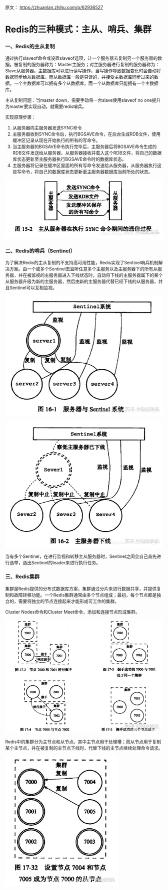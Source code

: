 原文： https://zhuanlan.zhihu.com/p/62936527

# Redis的三种模式：主从、哨兵、集群

### 一、Redis的主从复制

通过执行slaveof命令或设置slaveof选项，让一个服务器去复制另一个服务器的数据。被复制的服务器称为：Master主服务；对主服务器进行复制的服务器称为：Slave从服务器。主数据库可以进行读写操作，当写操作导致数据变化时会自动将数据同步给从数据库。而从数据库一般是只读的，并接受主数据库同步过来的数据。一个主数据库可以拥有多个从数据库，而一个从数据库只能拥有一个主数据库。

主从复制问题：当master down，需要手动将一台slave使用slaveof no one提升为master要实现自动，就需要redis哨兵。

实现原理步骤：

1. 从服务器向主服务器发送SYNC命令
2. 主服务器收到SYNC命令后，执行BGSAVE命令，在后台生成RDB文件，使用缓冲区记录从现在开始执行的所有的写命令。
3. 当主服务器的BGSAVE命令执行完毕后，主服务器后将BGSAVE命令生成的RDB文件发送给从服务器，从服务器接收并载入这个RDB文件，将自己的数据库状态更新至主服务器执行BGSAVE命令时的数据库状态。
4. 主服务器将记录在缓冲区里面的所有写命令发送给从服务器，从服务器执行这些写命令，将自己的数据库状态更新至主服务器数据库当前所处的状态。



![img](./Reprint_Redis的三种模式_img/v2-3b1a7afce7d8db295bab64cebadeac43_1440w.jpg)



### 二、Redis的哨兵（Sentinel）

为了解决Redis的主从复制的不支持高可用性能，Redis实现了Sentinel哨兵机制解决方案。由一个或多个Sentinel去监听任意多个主服务以及主服务器下的所有从服务器，并在被监视的主服务器进入下线状态时，自动将下线的主服务器属下的某个从服务器升级为新的主服务器，然后由新的主服务器代替已经下线的从服务器，并且Sentinel可以互相监视。



![img](./Reprint_Redis的三种模式_img/v2-f5480293b5691474d9efceb5d3abd47f_1440w.jpg)





![img](./Reprint_Redis的三种模式_img/v2-ef1a596022416a42b579f2549386f54b_1440w.jpg)



当有多个Sentinel，在进行监视和转移主从服务器时，Sentinel之间会自己首先进行选举，选出Sentinel的leader来进行执行任务。

### 三、Redis集群

集群是Redis提供的分布式数据库方案，集群通过分片来进行数据共享，并提供复制和故障转移功能。一个Redis集群通常由多个节点组成；最初，每个节点都是独立的，需要将独立的节点连接起来才能形成可工作的集群。

Cluster Nodes命令和Cluster Meet命令，添加和连接节点形成集群。



![img](./Reprint_Redis的三种模式_img/v2-c93e8cc3b0bd2228f6096b7aa309bcbd_1440w.jpg)





Redis中的集群分为主节点和从节点。其中主节点用于处理槽；而从节点用于复制某个主节点，并在被复制的主节点下线时，代替下线的主节点继续处理命令请求。



![img](./Reprint_Redis的三种模式_img/v2-44ac5e9f378e641b2f8c86542d54f46a_1440w.jpg)